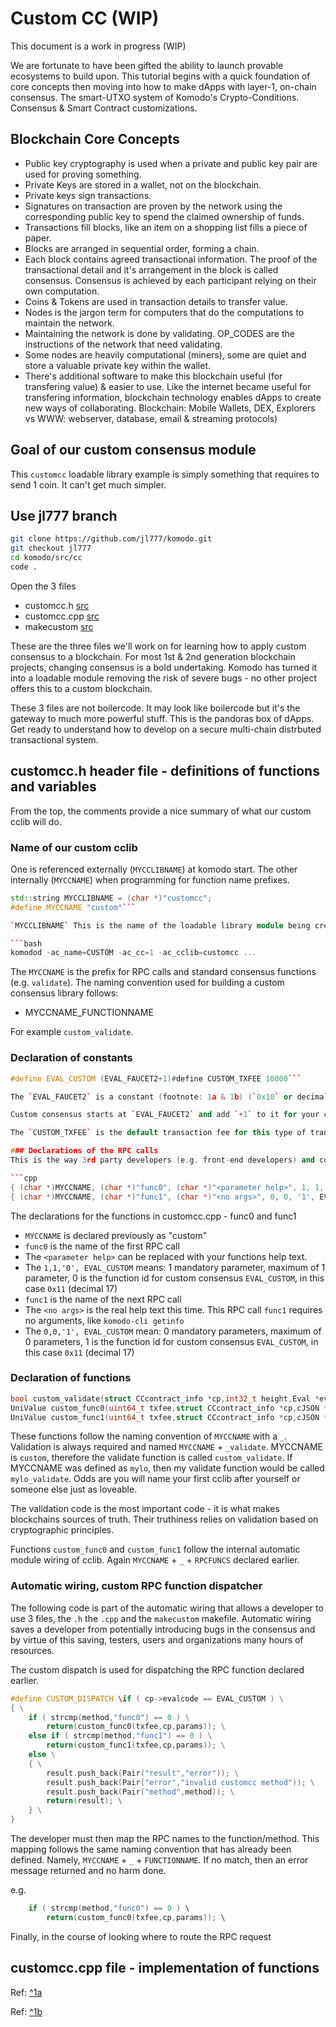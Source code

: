 # Custom CC (WIP)

This document is a work in progress (WIP)

We are fortunate to have been gifted the ability to launch provable ecosystems to build upon. This tutorial begins with a quick foundation of core concepts then moving into how to make dApps with layer-1, on-chain consensus. The smart-UTXO system of Komodo's Crypto-Conditions. Consensus & Smart Contract customizations.

## Blockchain Core Concepts

- Public key cryptography is used when a private and public key pair are used for proving something.
- Private Keys are stored in a wallet, not on the blockchain.
- Private keys sign transactions.
- Signatures on transaction are proven by the network using the corresponding public key to spend the claimed ownership of funds.
- Transactions fill blocks, like an item on a shopping list fills a piece of paper.
- Blocks are arranged in sequential order, forming a chain.
- Each block contains agreed transactional information. The proof of the transactional detail and it's arrangement in the block is called consensus. Consensus is achieved by each participant relying on their own computation.
- Coins & Tokens are used in transaction details to transfer value.
- Nodes is the jargon term for computers that do the computations to maintain the network.
- Maintaining the network is done by validating. OP_CODES are the instructions of the network that need validating.
- Some nodes are heavily computational (miners), some are quiet and store a valuable private key within the wallet.
- There's additional software to make this blockchain useful (for transfering value) & easier to use. Like the internet became useful for transfering information, blockchain technology enables dApps to create new ways of collaborating. Blockchain: Mobile Wallets, DEX, Explorers vs WWW: webserver, database, email & streaming protocols)

## Goal of our custom consensus module

This `customcc` loadable library example is simply something that requires to send 1 coin. It can't get much simpler.

## Use jl777 branch

```bash
git clone https://github.com/jl777/komodo.git
git checkout jl777
cd komodo/src/cc
code .
```

Open the 3 files

- customcc.h [src](https://github.com/jl777/komodo/blob/jl777/src/cc/customcc.h)
- customcc.cpp [src](https://github.com/jl777/komodo/blob/jl777/src/cc/customcc.cpp)
- makecustom [src](https://github.com/jl777/komodo/blob/jl777/src/cc/makecustom)

These are the three files we'll work on for learning how to apply custom consensus to a blockchain. For most 1st & 2nd generation blockchain projects, changing consensus is a bold undertaking. Komodo has turned it into a loadable module removing the risk of severe bugs - no other project offers this to a custom blockchain.

These 3 files are not boilercode. It may look like boilercode but it's the gateway to much more powerful stuff. This is the pandoras box of dApps. Get ready to understand how to develop on a secure multi-chain distrbuted transactional system.

## customcc.h header file - definitions of functions and variables

From the top, the comments provide a nice summary of what our custom cclib will do.

### Name of our custom cclib

One is referenced externally (`MYCCLIBNAME`) at komodo start. The other internally (`MYCCNAME`) when programming for function name prefixes.

````cpp
std::string MYCCLIBNAME = (char *)"customcc";
#define MYCCNAME "custom"```

`MYCCLIBNAME` This is the name of the loadable library module being created. Here it is "customcc". This is what is used on the command line to load your custom consensus when [starting your custom blockchain](/basic-docs/installations/creating-asset-chains.html) on a komodo server.

```bash
komodod -ac_name=CUSTOM -ac_cc=1 -ac_cclib=customcc ...
````

The `MYCCNAME` is the prefix for RPC calls and standard consensus functions (e.g. `validate`).
The naming convention used for building a custom consensus library follows:

- MYCCNAME_FUNCTIONNAME

For example `custom_validate`.

### Declaration of constants

````cpp
#define EVAL_CUSTOM (EVAL_FAUCET2+1)#define CUSTOM_TXFEE 10000```

The `EVAL_FAUCET2` is a constant (footnote: 1a & 1b) (`0x10` or decimal 16). These `EVAL_...` constants are identifiers. They are used to route the validation code. The low-level bitcoin script in Komodo has a new op*code called `OP_CHECKCRYPTOCONDITION`. When any node on the network needs to validate this `OP_CHECKCRYPTOCONDITION` op_code, it looks up which `EVAL*...` code it is.

Custom consensus starts at `EVAL_FAUCET2` and add `+1` to it for your customcc library. Therefore, `EVAL_CUSTOM` is `0x11` = decimal 17.

The `CUSTOM_TXFEE` is the default transaction fee for this type of transaction. The default txfee for this `EVAL_...` code consensus is `10000` assetoshis (0.0001).

### Declarations of the RPC calls
This is the way 3rd party developers (e.g. front-end developers) and command-line users will interact with your custom crypto condition. For example commands like `komodo-cli -ac_name=CUSTOM custom_func0` and `komodo-cli -ac_name=CUSTOM custom_func1`.

```cpp
{ (char *)MYCCNAME, (char *)"func0", (char *)"<parameter help>", 1, 1, '0', EVAL_CUSTOM },
{ (char *)MYCCNAME, (char *)"func1", (char *)"<no args>", 0, 0, '1', EVAL_CUSTOM },
````

The declarations for the functions in customcc.cpp - func0 and func1

- `MYCCNAME` is declared previously as "custom"
- `func0` is the name of the first RPC call
- The `<parameter help>` can be replaced with your functions help text.
- The `1,1,'0', EVAL_CUSTOM` means: 1 mandatory parameter, maximum of 1 parameter, 0 is the function id for custom consensus `EVAL_CUSTOM`, in this case `0x11` (decimal 17)
- `func1` is the name of the next RPC call
- The `<no args>` is the real help text this time. This RPC call `func1` requires no arguments, like `komodo-cli getinfo`
- The `0,0,'1', EVAL_CUSTOM` mean: 0 mandatory parameters, maximum of 0 parameters, 1 is the function id for custom consensus `EVAL_CUSTOM`, in this case `0x11` (decimal 17)

### Declaration of functions

```cpp
bool custom_validate(struct CCcontract_info *cp,int32_t height,Eval *eval,const CTransaction tx);
UniValue custom_func0(uint64_t txfee,struct CCcontract_info *cp,cJSON *params);
UniValue custom_func1(uint64_t txfee,struct CCcontract_info *cp,cJSON *params);
```

These functions follow the naming convention of `MYCCNAME` with a `_`. Validation is always required and named `MYCCNAME` + `_validate`. MYCCNAME is `custom`, therefore the validate function is called `custom_validate`. If MYCCNAME was defined as `mylo`, then my validate function would be called `mylo_validate`. Odds are you will name your first cclib after yourself or someone else just as loveable.

The validation code is the most important code - it is what makes blockchains sources of truth. Their truthiness relies on validation based on cryptographic principles.

Functions `custom_func0` and `custom_func1` follow the internal automatic module wiring of cclib. Again `MYCCNAME` + `_` + `RPCFUNCS` declared earlier.

### Automatic wiring, custom RPC function dispatcher

The following code is part of the automatic wiring that allows a developer to use 3 files, the `.h` the `.cpp` and the `makecustom` makefile. Automatic wiring saves a developer from potentially introducing bugs in the consensus and by virtue of this saving, testers, users and organizations many hours of resources.

The custom dispatch is used for dispatching the RPC function declared earlier.

```cpp
#define CUSTOM_DISPATCH \if ( cp->evalcode == EVAL_CUSTOM ) \
{ \
    if ( strcmp(method,"func0") == 0 ) \
        return(custom_func0(txfee,cp,params)); \
    else if ( strcmp(method,"func1") == 0 ) \
        return(custom_func1(txfee,cp,params)); \
    else \
    { \
        result.push_back(Pair("result","error")); \
        result.push_back(Pair("error","invalid customcc method")); \
        result.push_back(Pair("method",method)); \
        return(result); \
    } \
}
```

The developer must then map the RPC names to the function/method. This mapping follows the same naming convention that has already been defined. Namely, `MYCCNAME` + `_` + `FUNCTIONNAME`. If no match, then an error message returned and no harm done.

e.g.

```cpp
    if ( strcmp(method,"func0") == 0 ) \
        return(custom_func0(txfee,cp,params)); \
```

Finally, in the course of looking where to route the RPC request

## customcc.cpp file - implementation of functions

Ref: [^1a](https://github.com/jl777/komodo/blob/jl777/src/cc/eval.h#L63)

Ref: [^1b](https://github.com/jl777/komodo/blob/jl777/src/cc/cclib.cpp#L31)
